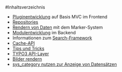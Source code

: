 #Inhaltsverzeichnis
 * [Pluginentwicklung](fe_plugins.md) auf Basis MVC im Frontend
 * [Repositories](repositories.md)
 * [Rendern von Daten](rendering_data.md) mit dem Marker-System
 * [Modulentwicklung](be_modules.md) im Backend
 * Informationen zum [Search-Framework](searchframework.md)
 * [Cache-API](cache_api.md)
 * [Tips und Tricks](other.md)
 * [TYPO3 API-Layer](typo3_api_layer.md)
 * [Bilder rendern](picture_rendering.md)
 * [sys_category nutzen zur Anzeige von Datensätzen](sys_category.md)
